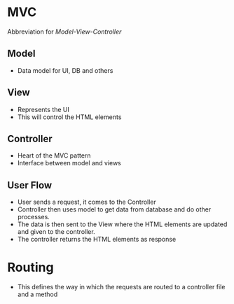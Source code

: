 # MVC

Abbreviation for _Model-View-Controller_

## Model

- Data model for UI, DB and others

## View

- Represents the UI
- This will control the HTML elements

## Controller

- Heart of the MVC pattern
- Interface between model and views

## User Flow

- User sends a request, it comes to the Controller
- Controller then uses model to get data from database and do other processes.
- The data is then sent to the View where the HTML elements are updated and given to the controller.
- The controller returns the HTML elements as response

# Routing

- This defines the way in which the requests are routed to a controller file and a method
